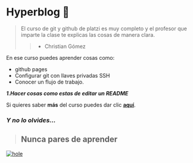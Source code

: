 # Hyperblog 🧡

> El curso de git y github de platzi es muy completo y el profesor que imparte la clase te explicas las cosas de manera clara.
>> - Christian Gómez

En ese curso puedes aprender cosas como:
- github pages
- Configurar git con llaves privadas SSH
- Conocer un flujo de trabajo.

***1.Hacer cosas como estas de editar un README***

Si quieres saber **más** del curso puedes dar clic [**aquí**](https://platzi.com/clases/git-github/ "aquí").

### _Y no lo olvides..._
>## Nunca pares de aprender

[![hole](https://i.imgur.com/1tBszdu.jpg "hole")](https://i.imgur.com/1tBszdu.jpg "hole")
